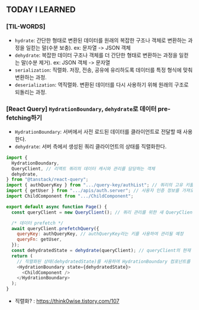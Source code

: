 ## TODAY I LEARNED

### [TIL-WORDS]

- `hydrate`: 간단한 형태로 변환된 데이터를 원래의 복잡한 구조나 객체로 변환하는 과정을 일컫는 말(수분 보충). ex: 문자열 -> JSON 객체
- `dehydrate`: 복잡한 데이터 구조나 객체를 더 간단한 형태로 변환하는 과정을 일컫는 말(수분 제거). ex: JSON 객체 -> 문자열
- `serialization`: 직렬화. 저장, 전송, 공유에 유리하도록 데이터를 특정 형식에 맞춰 변환하는 과정.
- `deserialization`: 역직렬화. 변환된 데이터를 다시 사용하기 위해 원래의 구조로 되돌리는 과정.

### [React Query] `HydrationBoundary`, `dehydrate`로 데이터 pre-fetching하기

- `HydrationBoundary`: 서버에서 사전 로드된 데이터를 클라이언트로 전달할 때 사용한다.
- `dehydrate`: 서버 측에서 생성된 쿼리 클라이언트의 상태를 직렬화한다.

```javascript
import {
  HydrationBoundary,
  QueryClient, // 리액트 쿼리의 데이터 캐시와 관리를 담당하는 객체
  dehydrate,
} from "@tanstack/react-query";
import { authQueryKey } from ".../query-key/authList"; // 쿼리의 고유 키를 가져오기 위한 모듈
import { getUser } from ".../apis/auth.server"; // 사용자 인증 정보를 가져오는 API 함수
import ChildComponent from ".../ChildComponent";

export default async function Page() {
  const queryClient = new QueryClient(); // 쿼리 관리를 위한 새 QueryClient 인스턴스 생성

  /* 데이터 prefetch */
  await queryClient.prefetchQuery({
    queryKey: authQueryKey, // authQueryKey라는 키를 사용하여 관리될 예정
    queryFn: getUser,
  });
  const dehydratedState = dehydrate(queryClient); // queryClient의 현재 상태를 dehydrate 함수를 통해 직렬화 (수분 탈탈 납작이 -> 근데 직렬화가 왜 필요하지?)
  return (
    // 직렬화된 상태(dehydratedState)를 사용하여 HydrationBoundary 컴포넌트를 렌더링
    <HydrationBoundary state={dehydratedState}>
      <ChildComponent />
    </HydrationBoundary>
  );
}
```

- 직렬화? : https://think0wise.tistory.com/107
